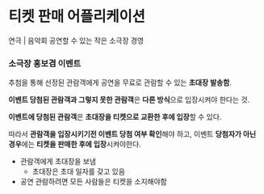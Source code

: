 # 티켓 판매 어플리케이션
연극 | 음악회 공연할 수 있는 작은 소극장 경영

### 소극장 홍보겸 이벤트

추첨을 통해 선정된 관람객에게 공연을 무료로 관람할 수 있는 **초대장 발송함**.

**이벤트 당첨된 관람객과 그렇지 못한 관람객**은 **다른 방식**으로 입장시켜야 한다는 것.

**이벤트에 당첨된 관람객**은 **초대장을 티켓으로 교환한 후에 입장**할 수 있다.

따라서 **관람객을 입장시키기전 이벤트 당첨 여부 확인**해야 하고, 이벤트 **당첨자가 아닌 경우**에는 **티켓을 판매한 후에 입장**시켜야한다.

- 관람객에게 초대장을 보냄
  - 초대장은 초대 일자를 갖고 있음
- 공연 관람하려면 모든 사람들은 티켓을 소지해야함